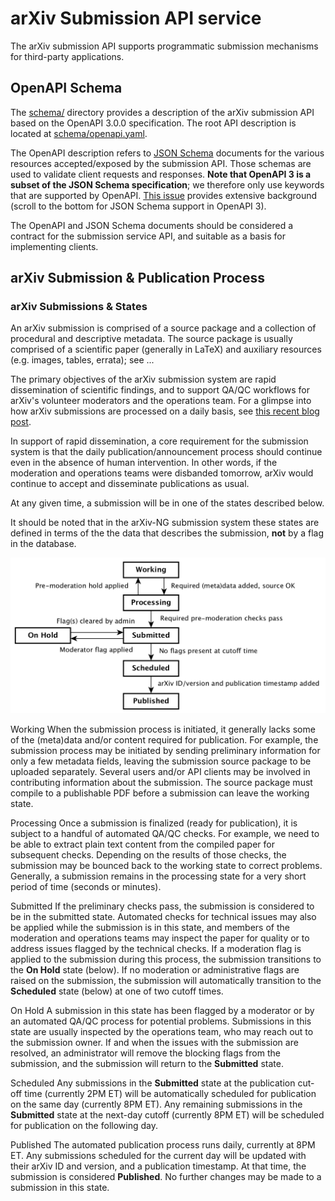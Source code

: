 # arXiv Submission API service

The arXiv submission API supports programmatic submission mechanisms for
third-party applications.

## OpenAPI Schema

The [schema/](schema/) directory provides a description of the arXiv submission
API based on the OpenAPI 3.0.0 specification. The root API description is
located at [schema/openapi.yaml](api/openapi.yaml).

The OpenAPI description refers to [JSON Schema](json-schema.org) documents for
the various resources accepted/exposed by the submission API. Those schemas are
used to validate client requests and responses. **Note that OpenAPI 3 is a
subset of the JSON Schema specification**; we therefore only use keywords that
are supported by OpenAPI. [This
issue](https://github.com/OAI/OpenAPI-Specification/issues/333) provides
extensive background (scroll to the bottom for JSON Schema support in OpenAPI
3).

The OpenAPI and JSON Schema documents should be considered a contract for the
submission service API, and suitable as a basis for implementing clients.

## arXiv Submission & Publication Process

### arXiv Submissions & States

An arXiv submission is comprised of a source package and a collection of
procedural and descriptive metadata. The source package is usually comprised of
a scientific paper (generally in LaTeX) and auxiliary resources (e.g. images,
tables, errata); see ...

The primary objectives of the arXiv submission system are rapid dissemination
of scientific findings, and to support QA/QC workflows for arXiv's volunteer
moderators and the operations team. For a glimpse into how arXiv submissions
are processed on a daily basis, see [this recent blog
post](https://blogs.cornell.edu/arxiv/2018/01/19/a-day-in-the-life-of-the-arxiv-admin-team/).

In support of rapid dissemination, a core requirement for the submission
system is that the daily publication/announcement process should continue
even in the absence of human intervention. In other words, if the moderation
and operations teams were disbanded tomorrow, arXiv would continue to accept
and disseminate publications as usual.

At any given time, a submission will be in one of the states described below.

It should be noted that in the arXiv-NG submission system these states are
defined in terms of the the data that describes the submission, **not** by a
flag in the database.

![](../docs/_static/diagrams/submissionState.png)

Working
    When the submission process is initiated, it generally lacks some of the
    (meta)data and/or content required for publication. For example, the
    submission process may be initiated by sending preliminary information for
    only a few metadata fields, leaving the submission source package to be
    uploaded separately. Several users and/or API clients may be involved in
    contributing information about the submission. The source package must
    compile to a publishable PDF before a submission can leave the working
    state.

Processing
    Once a submission is finalized (ready for publication), it is subject to
    a handful of automated QA/QC checks. For example, we need to be able to
    extract plain text content from the compiled paper for subsequent checks.
    Depending on the results of those checks, the submission may be bounced
    back to the working state to correct problems. Generally, a submission
    remains in the processing state for a very short period of time (seconds or
    minutes).

Submitted
    If the preliminary checks pass, the submission is considered to be in the
    submitted state. Automated checks for technical issues may also be applied
    while the submission is in this state, and members of the moderation and
    operations teams may inspect the paper for quality or to address issues
    flagged by the technical checks. If a moderation flag is applied to the
    submission during this process, the submission transitions to the **On
    Hold** state (below). If no moderation or administrative flags are raised
    on the submission, the submission will automatically transition to the
    **Scheduled** state (below) at one of two cutoff times.

On Hold
    A submission in this state has been flagged by a moderator or by an
    automated QA/QC process for potential problems. Submissions in this state
    are usually inspected by the operations team, who may reach out to the
    submission owner. If and when the issues with the submission are resolved,
    an administrator will remove the blocking flags from the submission, and
    the submission will return to the **Submitted** state.

Scheduled
    Any submissions in the **Submitted** state at the publication cut-off time
    (currently 2PM ET) will be automatically scheduled for publication on the
    same day (currently 8PM ET). Any remaining submissions in the **Submitted**
    state at the next-day cutoff (currently 8PM ET) will be scheduled for
    publication on the following day.

Published
    The automated publication process runs daily, currently at 8PM ET. Any
    submissions scheduled for the current day will be updated with their
    arXiv ID and version, and a publication timestamp. At that time, the
    submission is considered **Published**. No further changes
    may be made to a submission in this state.
